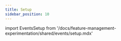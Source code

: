 ```yaml
---
title: Setup
sidebar_position: 10
---
```


import EventsSetup from '/docs/feature-management-experimentation/shared/events/setup.mdx'

<EventsSetup />